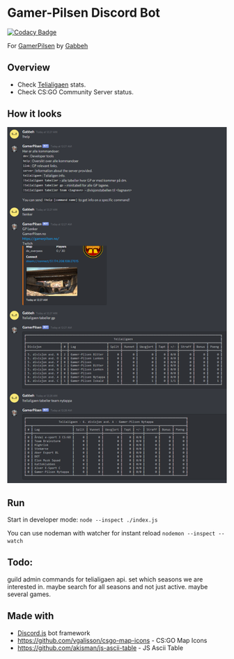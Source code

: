 # Gamer-Pilsen Discord Bot

[![Codacy Badge](https://api.codacy.com/project/badge/Grade/606d1026b1bc4634ab35490887ad1b0a)](https://app.codacy.com/gh/hvgab/Gamer-Pilsen-Discord-Bot?utm_source=github.com&utm_medium=referral&utm_content=hvgab/Gamer-Pilsen-Discord-Bot&utm_campaign=Badge_Grade)

For [GamerPilsen](https://gamerpilsen.no) by [Gabbeh](https://gabbeh.no)

## Overview

- Check [Telialigaen](https://telialigaen.no) stats.
- Check CS:GO Community Server status.

## How it looks

![v.1.0.0-example.png](resources/screenshots/v.1.0.0-example.png)

## Run

Start in developer mode: `node --inspect ./index.js`

You can use nodeman with watcher for instant reload `nodemon --inspect --watch`

## Todo:

guild admin commands for telialigaen api.
set which seasons we are interested in.
maybe search for all seasons and not just active.
maybe several games.

## Made with

- [Discord.js](https://discord.js.org) bot framework
- https://github.com/vgalisson/csgo-map-icons - CS:GO Map Icons
- https://github.com/akisman/js-ascii-table - JS Ascii Table
